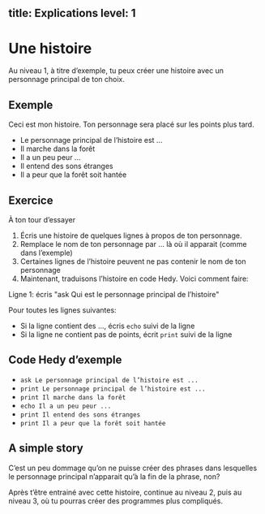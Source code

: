 title: Explications
level: 1
---

# Une histoire

Au niveau 1, à titre d’exemple, tu peux créer une histoire avec un personnage principal de ton choix.

## Exemple

Ceci est mon histoire. Ton personnage sera placé sur les points plus tard.

* Le personnage principal de l’histoire est ...
* Il marche dans la forêt
* Il a un peu peur ...
* Il entend des sons étranges
* Il a peur que la forêt soit hantée

## Exercice

À ton tour d’essayer

1. Écris une histoire de quelques lignes à propos de ton personnage.
2. Remplace le nom de ton personnage par ... là où il apparait (comme dans l’exemple)
3. Certaines lignes de l’histoire peuvent ne pas contenir le nom de ton personnage
4. Maintenant, traduisons l’histoire en code Hedy. Voici comment faire:

Ligne 1: écris "ask Qui est le personnage principal de l’histoire"

Pour toutes les lignes suivantes:

* Si la ligne contient des ..., écris `echo` suivi de la ligne
* Si la ligne ne contient pas de points, écrit `print` suivi de la ligne

## Code Hedy d’exemple

* `ask Le personnage principal de l’histoire est ...`
* `print Le personnage principal de l’histoire est ...`
* `print Il marche dans la forêt`
* `echo Il a un peu peur ...`
* `print Il entend des sons étranges`
* `print Il a peur que la forêt soit hantée`

## A simple story

C’est un peu dommage qu’on ne puisse créer des phrases dans lesquelles le personnage principal n’apparait qu’à la fin de la phrase, non?

Après t’être entrainé avec cette histoire, continue au niveau 2, puis au niveau 3, où tu pourras créer des programmes plus compliqués.
